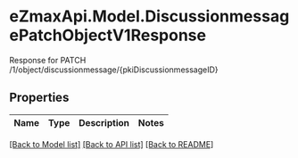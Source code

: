 # eZmaxApi.Model.DiscussionmessagePatchObjectV1Response
Response for PATCH /1/object/discussionmessage/{pkiDiscussionmessageID}

## Properties

Name | Type | Description | Notes
------------ | ------------- | ------------- | -------------

[[Back to Model list]](../README.md#documentation-for-models) [[Back to API list]](../README.md#documentation-for-api-endpoints) [[Back to README]](../README.md)

